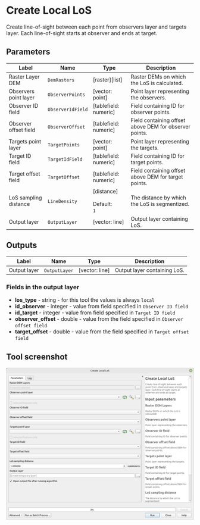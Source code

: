 # Create Local LoS

Create line-of-sight between each point from observers layer and targets layer. Each line-of-sight starts at observer and ends at target.

## Parameters

| Label                 | Name              | Type                                     | Description                                            |
| --------------------- | ----------------- | ---------------------------------------- | ------------------------------------------------------ |
| Raster Layer DEM      | `DemRasters`      | [raster][list]                           | Raster DEMs on which the LoS is calculated.            |
| Observers point layer | `ObserverPoints`  | [vector: point]                          | Point layer representing the observers.                |
| Observer ID field     | `ObserverIdField` | [tablefield: numeric]                    | Field containing ID for observer points.               |
| Observer offset field | `ObserverOffset`  | [tablefield: numeric]                    | Field containing offset above DEM for observer points. |
| Targets point layer   | `TargetPoints`    | [vector: point]                          | Point layer representing the targets.                  |
| Target ID field       | `TargetIdField`   | [tablefield: numeric]                    | Field containing ID for target points.                 |
| Target offset field   | `TargetOffset`    | [tablefield: numeric]                    | Field containing offset above DEM for target points.   |
| LoS sampling distance | `LineDensity`     | [distance] <br/><br/> Default: <br/> `1` | The distance by which the LoS is segmentized.          |
| Output layer          | `OutputLayer`     | [vector: line]                           | Output layer containing LoS.                           |

## Outputs

| Label        | Name          | Type           | Description                  |
| ------------ | ------------- | -------------- | ---------------------------- |
| Output layer | `OutputLayer` | [vector: line] | Output layer containing LoS. |

### Fields in the output layer

* __los_type__ - string - for this tool the values is always `local`
* __id_observer__ - integer - value from field specified in `Observer ID field`
* __id_target__ - integer - value from field specified in `Target ID field`
* __observer_offset__ - double - value from the field specified in `Observer offset field`
* __target_offset__ - double - value from the field specified in `Target offset field`


## Tool screenshot

![Create local LoS](../../images/tool_create_local_los.png)
	